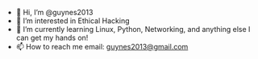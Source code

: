 - 👋 Hi, I’m @guynes2013
- 👀 I’m interested in Ethical Hacking
- 🌱 I’m currently learning Linux, Python, Networking, and anything else I can get my hands on!
- 📫 How to reach me email: guynes2013@gmail.com

<!---
guynes2013/guynes2013 is a ✨ special ✨ repository because its `README.md` (this file) appears on your GitHub profile.
You can click the Preview link to take a look at your changes.
--->
